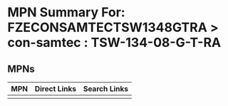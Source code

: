 



# MPN Summary For: FZECONSAMTECTSW1348GTRA > con-samtec : TSW-134-08-G-T-RA

## MPNs
  

|MPN|Direct Links|Search Links|
| :--- | :--- | :--- |
||||
